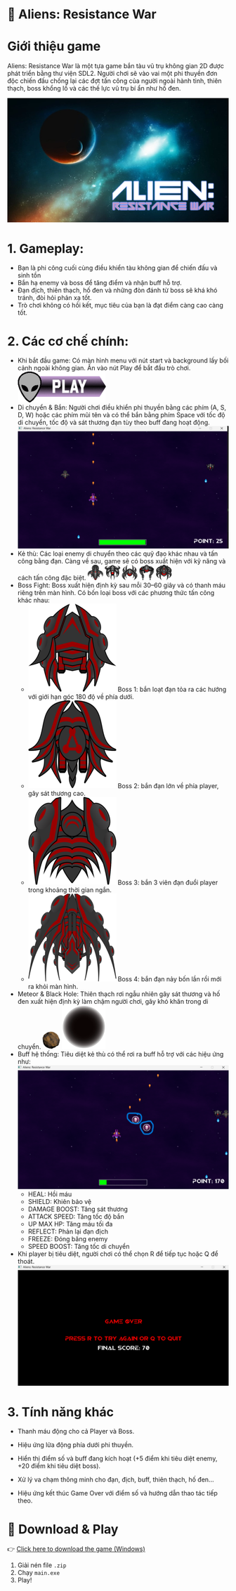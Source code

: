 # 🌌 Aliens: Resistance War

# Giới thiệu game
Aliens: Resistance War là một tựa game bắn tàu vũ trụ không gian 2D được phát triển bằng thư viện SDL2. Người chơi sẽ vào vai một phi thuyền đơn độc chiến đấu chống lại các đợt tấn công của người ngoài hành tinh, thiên thạch, boss khổng lồ và các thế lực vũ trụ bí ẩn như hố đen.

![Gameplay Preview](image/ARWBackground.png)

# 1. Gameplay:
- Bạn là phi công cuối cùng điều khiển tàu không gian để chiến đấu và sinh tồn
- Bắn hạ enemy và boss để tăng điểm và nhận buff hỗ trợ.
- Đạn địch, thiên thạch, hố đen và những đòn đánh từ boss sẽ khá khó tránh, đòi hỏi phản xạ tốt.
- Trò chơi không có hồi kết, mục tiêu của bạn là đạt điểm càng cao càng tốt.

# 2. Các cơ chế chính:
- Khi bắt đầu game: Có màn hình menu với nút start và background lấy bối cảnh ngoài không gian. Ấn vào nút Play để bắt đầu trò chơi.
  ![Gameplay Preview](image/ARWPlayButton.png)
- Di chuyển & Bắn: Người chơi điều khiển phi thuyền bằng các phím (A, S, D, W) hoặc các phím mũi tên và có thể bắn bằng phím Space với tốc độ di chuyển, tốc độ và sát thương đạn tùy theo buff đang hoạt động.
  ![Gameplay Preview](image/mechanism.png)
- Kẻ thù: Các loại enemy di chuyển theo các quỹ đạo khác nhau và tấn công bằng đạn. Càng về sau, game sẽ có boss xuất hiện với kỹ năng và cách tấn công đặc biệt.
  ![Gameplay Preview](image/enemy1.png)
  ![Gameplay Preview](image/enemy2.png)
  ![Gameplay Preview](image/enemy3.png)
  ![Gameplay Preview](image/enemy4.png)
  ![Gameplay Preview](image/enemy5.png)
- Boss Fight: Boss xuất hiện định kỳ sau mỗi 30–60 giây và có thanh máu riêng trên màn hình. Có bốn loại boss với các phương thức tấn công khác nhau:
  + ![Gameplay Preview](image/boss1.png) Boss 1: bắn loạt đạn tỏa ra các hướng với giới hạn góc 180 độ về phía dưới.
  + ![Gameplay Preview](image/boss2.png) Boss 2: bắn đạn lớn về phía player, gây sát thương cao.
  + ![Gameplay Preview](image/boss3.png) Boss 3: bắn 3 viên đạn đuổi player trong khoảng thời gian ngắn.
  + ![Gameplay Preview](image/boss4.png) Boss 4: bắn đạn nảy bốn lần rồi mới ra khỏi màn hình.
- Meteor & Black Hole: Thiên thạch rơi ngẫu nhiên gây sát thương và hố đen xuất hiện định kỳ làm chậm người chơi, gây khó khăn trong di chuyển.
  ![Gameplay Preview](image/meteor.png)
  ![Gameplay Preview](image/blackhole.png)
- Buff hệ thống: Tiêu diệt kẻ thù có thể rơi ra buff hỗ trợ với các hiệu ứng như:
  ![Gameplay Preview](image/buffAppear.png)
  + HEAL: Hồi máu
  + SHIELD: Khiên bảo vệ
  + DAMAGE BOOST: Tăng sát thương
  + ATTACK SPEED: Tăng tốc độ bắn
  + UP MAX HP: Tăng máu tối đa
  + REFLECT: Phản lại đạn địch
  + FREEZE: Đóng băng enemy
  + SPEED BOOST: Tăng tốc di chuyển
- Khi player bị tiêu diệt, người chơi có thể chọn R để tiếp tục hoặc Q để thoát.
  ![Gameplay Preview](image/endgame.png)

# 3.  Tính năng khác
- Thanh máu động cho cả Player và Boss.
  
- Hiệu ứng lửa động phía dưới phi thuyền.
- Hiển thị điểm số và buff đang kích hoạt (+5 điểm khi tiêu diệt enemy, +20 điểm khi tiêu diệt boss).
- Xử lý va chạm thông minh cho đạn, địch, buff, thiên thạch, hố đen...
- Hiệu ứng kết thúc Game Over với điểm số và hướng dẫn thao tác tiếp theo.

# 🔽 Download & Play

👉 [Click here to download the game (Windows)](https://github.com/ledinhdung2604/Aliens-Resistance-War/releases/download/v1.0/Aliens-Resistance-War.zip)

1. Giải nén file `.zip`
2. Chạy `main.exe`
3. Play!
